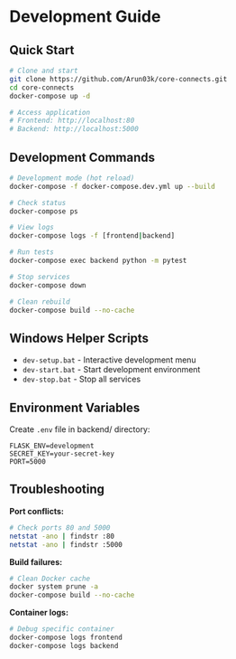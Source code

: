 # Development Guide

## Quick Start

```bash
# Clone and start
git clone https://github.com/Arun03k/core-connects.git
cd core-connects
docker-compose up -d

# Access application
# Frontend: http://localhost:80
# Backend: http://localhost:5000
```

## Development Commands

```bash
# Development mode (hot reload)
docker-compose -f docker-compose.dev.yml up --build

# Check status
docker-compose ps

# View logs
docker-compose logs -f [frontend|backend]

# Run tests
docker-compose exec backend python -m pytest

# Stop services
docker-compose down

# Clean rebuild
docker-compose build --no-cache
```

## Windows Helper Scripts

- `dev-setup.bat` - Interactive development menu
- `dev-start.bat` - Start development environment
- `dev-stop.bat` - Stop all services

## Environment Variables

Create `.env` file in backend/ directory:

```env
FLASK_ENV=development
SECRET_KEY=your-secret-key
PORT=5000
```

## Troubleshooting

**Port conflicts:**
```bash
# Check ports 80 and 5000
netstat -ano | findstr :80
netstat -ano | findstr :5000
```

**Build failures:**
```bash
# Clean Docker cache
docker system prune -a
docker-compose build --no-cache
```

**Container logs:**
```bash
# Debug specific container
docker-compose logs frontend
docker-compose logs backend
```
